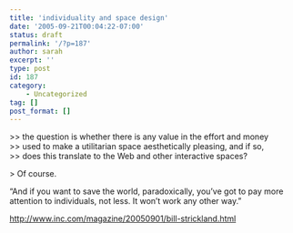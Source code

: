 ```yaml
---
title: 'individuality and space design'
date: '2005-09-21T00:04:22-07:00'
status: draft
permalink: '/?p=187'
author: sarah
excerpt: ''
type: post
id: 187
category:
    - Uncategorized
tag: []
post_format: []
---
```

&gt;&gt; the question is whether there is any value in the effort and money  
&gt;&gt; used to make a utilitarian space aesthetically pleasing, and if so,  
&gt;&gt; does this translate to the Web and other interactive spaces?

&gt; Of course.

“And if you want to save the world, paradoxically, you’ve got to pay more attention to individuals, not less. It won’t work any other way.”

http://www.inc.com/magazine/20050901/bill-strickland.html